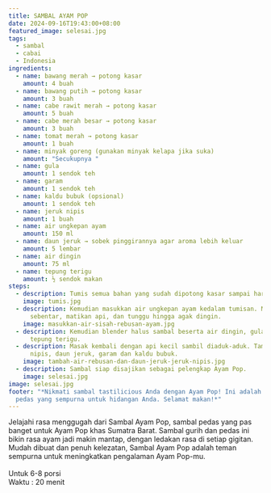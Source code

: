 ```yaml
---
title: SAMBAL AYAM POP
date: 2024-09-16T19:43:00+08:00
featured_image: selesai.jpg
tags:
  - sambal
  - cabai
  - Indonesia
ingredients:
  - name: bawang merah → potong kasar
    amount: 4 buah
  - name: bawang putih → potong kasar
    amount: 3 buah
  - name: cabe rawit merah → potong kasar
    amount: 5 buah
  - name: cabe merah besar → potong kasar
    amount: 3 buah
  - name: tomat merah → potong kasar
    amount: 1 buah
  - name: minyak goreng (gunakan minyak kelapa jika suka)
    amount: "Secukupnya "
  - name: gula
    amount: 1 sendok teh
  - name: garam
    amount: 1 sendok teh
  - name: kaldu bubuk (opsional)
    amount: 1 sendok teh
  - name: jeruk nipis
    amount: 1 buah
  - name: air ungkepan ayam
    amount: 150 ml
  - name: daun jeruk → sobek pinggirannya agar aroma lebih keluar
    amount: 5 lembar
  - name: air dingin
    amount: 75 ml
  - name: tepung terigu
    amount: ½ sendok makan
steps:
  - description: Tumis semua bahan yang sudah dipotong kasar sampai harum dan layu.
    image: tumis.jpg
  - description: Kemudian masukkan air ungkepan ayam kedalam tumisan. Masak
      sebentar, matikan api, dan tunggu hingga agak dingin.
    image: masukkan-air-sisah-rebusan-ayam.jpg
  - description: Kemudian blender halus sambal beserta air dingin, gula pasir, dan
      tepung terigu.
  - description: Masak kembali dengan api kecil sambil diaduk-aduk. Tambahkan jeruk
      nipis, daun jeruk, garam dan kaldu bubuk.
    image: tambah-air-rebusan-dan-daun-jeruk-jeruk-nipis.jpg
  - description: Sambal siap disajikan sebagai pelengkap Ayam Pop.
    image: selesai.jpg
image: selesai.jpg
footer: "*Nikmati sambal tastilicious Anda dengan Ayam Pop! Ini adalah pelengkap
  pedas yang sempurna untuk hidangan Anda. Selamat makan!*"
---
```

Jelajahi rasa menggugah dari Sambal Ayam Pop, sambal pedas yang pas banget untuk Ayam Pop khas Sumatra Barat. Sambal gurih dan pedas ini bikin rasa ayam jadi makin mantap, dengan ledakan rasa di setiap gigitan. Mudah dibuat dan penuh kelezatan, Sambal Ayam Pop adalah teman sempurna untuk meningkatkan pengalaman Ayam Pop-mu.\
\
Untuk 6-8 porsi\
Waktu : 20 menit
